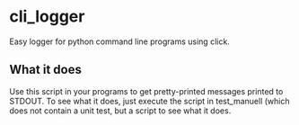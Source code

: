 # cli_logger
Easy logger for python command line programs using click.
## What it does
Use this script in your programs to get pretty-printed messages printed to STDOUT. To see what it does, just execute the script in test_manuell (which does not contain a unit test, but a script to see what it does.
